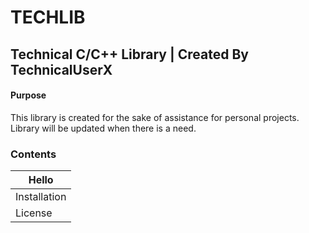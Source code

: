 # TECHLIB
## Technical C/C++ Library | Created By TechnicalUserX

#### Purpose
This library is created for the sake of assistance for personal projects.
Library will be updated when there is a need.

### Contents
Hello |
----- |
Installation |
License |
